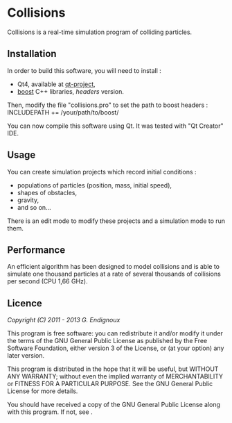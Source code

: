 # Collisions

Collisions is a real-time simulation program of colliding particles.


## Installation

In order to build this software, you will need to install :
* Qt4, available at [qt-project](http://qt-project.org/downloads),
* [boost](http://www.boost.org/) C++ libraries, *headers* version.

Then, modify the file "collisions.pro" to set the path to boost headers :
    INCLUDEPATH += /your/path/to/boost/

You can now compile this software using Qt. It was tested with "Qt Creator" IDE.


## Usage

You can create simulation projects which record initial conditions :
* populations of particles (position, mass, initial speed),
* shapes of obstacles,
* gravity,
* and so on...

There is an edit mode to modify these projects and a simulation mode to run them.


## Performance

An efficient algorithm has been designed to model collisions and is able to simulate one thousand particles at a rate of several thousands of collisions per second (CPU 1,66 GHz).


## Licence

*Copyright (C) 2011 - 2013  G. Endignoux*

This program is free software: you can redistribute it and/or modify it under the terms of the GNU General Public License as published by the Free Software Foundation, either version 3 of the License, or (at your option) any later version.

This program is distributed in the hope that it will be useful, but WITHOUT ANY WARRANTY; without even the implied warranty of MERCHANTABILITY or FITNESS FOR A PARTICULAR PURPOSE. See the GNU General Public License for more details.

You should have received a copy of the GNU General Public License along with this program. If not, see [](http://www.gnu.org/licenses/gpl-3.0.txt).


